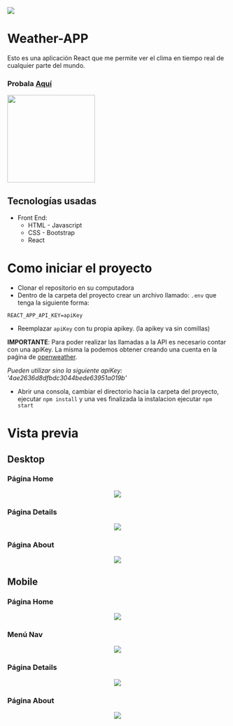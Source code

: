 <p align='left'>
    <img src='https://static.wixstatic.com/media/85087f_0d84cbeaeb824fca8f7ff18d7c9eaafd~mv2.png/v1/fill/w_160,h_30,al_c,q_85,usm_0.66_1.00_0.01/Logo_completo_Color_1PNG.webp' </img>
</p>


# Weather-APP

Esto es una aplicación React que me permite ver el clima en tiempo real de cualquier parte del mundo.
### Probala [Aquí](https://catriel-weather.web.app/)

<p align="left">
  <img height="200" src="./images/weather-banner.png" />
</p>

## Tecnologías usadas

- Front End:
    + HTML - Javascript
    + CSS - Bootstrap
    + React

# Como iniciar el proyecto

 - Clonar el repositorio en su computadora
 - Dentro de la carpeta del proyecto crear un archivo llamado: `.env` que tenga la siguiente forma:

```
REACT_APP_API_KEY=apiKey
```
- Reemplazar `apiKey` con tu propia apikey. (la apikey va sin comillas)

__IMPORTANTE__: Para poder realizar las llamadas a la API es necesario contar con una apiKey. La misma la podemos obtener creando una cuenta en la paǵina de [openweather](https://openweathermap.org/current).

*Pueden utilizar sino la siguiente apiKey: '4ae2636d8dfbdc3044bede63951a019b'*

- Abrir una consola, cambiar el directorio hacia la carpeta del proyecto, ejecutar `npm install` y una ves finalizada la instalacion ejecutar `npm start`

# Vista previa

## Desktop

### Página Home

<p align="center">
  <img src="./images/home.png" />
</p>

### Página Details

<p align="center">
  <img src="./images/details.png" />
</p>

### Página About

<p align="center">
  <img src="./images/about.png" />
</p>

## Mobile

### Página Home

<p align="center">
  <img src="./images/home-mobile.png" />
</p>

### Menú Nav

<p align="center">
  <img src="./images/nav-mobile.png" />
</p>

### Página Details

<p align="center">
  <img src="./images/details-mobile.png" />
</p>

### Página About

<p align="center">
  <img src="./images/about-mobile.png" />
</p>
